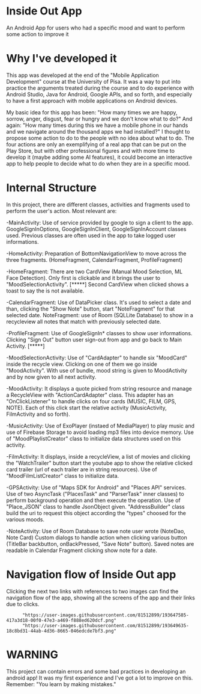 # Inside Out App
An Android App for users who had a specific mood and want to perform some action to improve it

# Why I've developed it
This app was developed at the end of the "Mobile Application Development" course at the University of Pisa.
It was a way to put into practice the arguments treated during the course and to do experience with Android Studio,
Java for Android, Google APIs, and so forth, and especially to have a first approach with mobile applications on Android devices.

My basic idea for this app has been: "How many times we are happy, sorrow, anger, disgust, fear or hungry and we don't know what to do?"
And again: "How many times during this we have a mobile phone in our hands and we navigate around the thousand apps we had installed?"
I thought to propose some action to do to the people with no idea about what to do.
The four actions are only an exemplifying of a real app that can be put on the Play Store, but with other professional figures and with
more time to develop it (maybe adding some AI features), it could become an interactive app to help people to decide what to do when
they are in a specific mood.

# Internal Structure 
In this project, there are different classes, activities and fragments used to perform the user's action.
Most relevant are: 
  
  -MainActivity: Use of service provided by google to sign a client to the app. 
                   GoogleSignInOptions, GoogleSignInClient, GoogleSignInAccount classes used.
                   Previous classes are often used in the app to take logged user informations.
  
  -HomeActivity: Preparation of BottomNavigationView to move across the three fragments. 
                  (HomeFragment, CalendarFragment, ProfileFragment)
  
  -HomeFragment: There are two CardView (Manual Mood Selection, ML Face Detection).
                  Only first is clickable and it brings the user to "MoodSelectionActivity".
                  [*****] Second CardView when clicked shows a toast to say the is not available.    
  
  -CalendarFragment: Use of DataPicker class. It's used to select a date and than, 
                      clicking the "Show Note" button, start "NoteFragment" for that selected date.
                      NoteFragment: use of Room (SQLLite Database) to show in a recycleview all notes
                                    that match with previously selected date.
  
  -ProfileFragment: Use of GoogleSignIn* classes to show user informations. Clicking "Sign Out" button
                     user sign-out from app and go back to Main Activity.
  [*****]
  
  -MoodSelectionActivity: Use of "CardAdapter" to handle six "MoodCard" inside the recycle view.
                          Clicking on one of them we go inside "MoodActivity".
                          With use of bundle, mood string is given to MoodActivity and by now given to all next activity.
  
  -MoodActivity: It displays a quote picked from string resource and manage a RecycleView with "ActionCardAdapter" class.
                 This adapter has an "OnClickListener" to handle clicks on four cards (MUSIC, FILM, GPS, NOTE).
                 Each of this click start the relative activity (MusicActivity, FilmActivity and so forth).
  
  -MusicActivity: Use of ExoPlayer (instaed of MediaPlayer) to play music and use of
                  Firebase Storage to avoid loading mp3 files into device memory.
                  Use of "MoodPlaylistCreator" class to initialize data structures used on this activity.
  
  -FilmActivity: It displays, inside a recycleView, a list of movies and clicking the "WatchTrailer" button start
                 the youtube app to show the relative clicked card trailer (url of each trailer are in string resources).
                 Use of "MoodFilmListCreator" class to initialize data.  
  
  -GPSActivity: Use of "Maps SDK for Android" and "Places API" services.
                Use of two AsyncTask ("PlacesTask" and "ParserTask" inner classes) to perform
                background operation and then execute the operation.
                Use of "Place_JSON" class to handle JsonObject given.
                "AddressBuilder" class build the uri to request this object according the "types" choosed for the various moods.
  
  -NoteActivity: Use of Room Database to save note user wrote (NoteDao, Note Card)
                 Custom dialogs to handle action when clicking various button (TitleBar backbutton, onBackPressed, "Save Note" button).
                 Saved notes are readable in Calendar Fragment clicking show note for a date.
               
# Navigation flow of Inside Out app         
  Clicking the next two links with references to two images can find the navigation flow of the app,
  showing all the screens of the app and their links due to clicks.
          
          "https://user-images.githubusercontent.com/81512899/193647585-417a3d18-00f0-47e3-a469-f888ed620dcf.png"
          "https://user-images.githubusercontent.com/81512899/193649635-18c8bd31-44ab-4d36-8665-046edcde7bf3.png"

# WARNING
This project can contain errors and some bad practices in developing an android app!
It was my first experience and I've got a lot to improve on this.
Remember: "You learn by making mistakes."
 
                      
   
                                 
